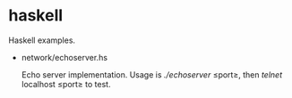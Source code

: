 haskell
=======

Haskell examples.

* network/echoserver.hs

  Echo server implementation. Usage is <i>./echoserver</i> &le;port&ge;, then 
  <i>telnet</i> localhost &le;port&ge; to test.
